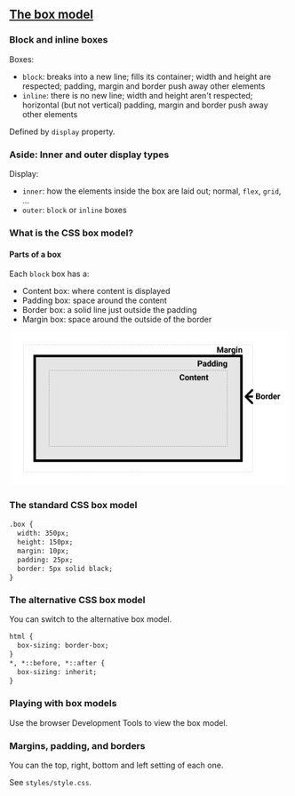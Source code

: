 ## [The box model](https://developer.mozilla.org/en-US/docs/Learn/CSS/Building_blocks/The_box_model)

### Block and inline boxes

Boxes:
* `block`: breaks into a new line; fills its container; width and height are respected; padding, margin and border push away other elements
* `inline`: there is no new line; width and height aren't respected; horizontal (but not vertical) padding, margin and border push away other elements

Defined by `display` property.  

### Aside: Inner and outer display types

Display:
* `inner`: how the elements inside the box are laid out; normal, `flex`, `grid`, ...
* `outer`: `block` or `inline` boxes


### What is the CSS box model?

#### Parts of a box

Each `block` box has a:
* Content box: where content is displayed
* Padding box: space around the content
* Border box: a solid line just outside the padding
* Margin box: space around the outside of the border

<p align="center">
  <img width="500" src="images/box-model.png" alt="CSS box model"></a>
</p>

### The standard CSS box model

```
.box {
  width: 350px;
  height: 150px;
  margin: 10px;
  padding: 25px;
  border: 5px solid black;
}
```

### The alternative CSS box model

You can switch to the alternative box model.

```
html {
  box-sizing: border-box;
}
*, *::before, *::after {
  box-sizing: inherit;
}
```

### Playing with box models

Use the browser Development Tools to view the box model.  

### Margins, padding, and borders

You can the top, right, bottom and left setting of each one.  

See `styles/style.css`.  
